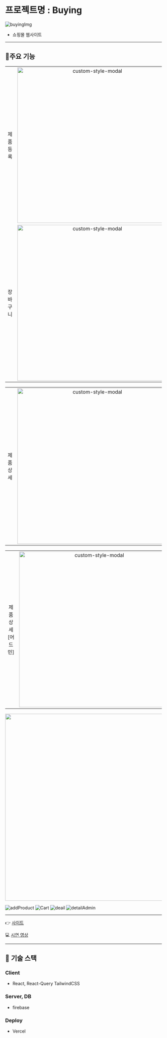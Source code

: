 # 프로젝트명 : Buying


![buyingImg](https://github.com/CircleSeok/Buying/assets/107212281/ed3d382e-e76d-4acf-bd78-45de72a80fff)



- 쇼핑몰 웹사이트
---

## 🌱주요 기능

<table>
 <tr>
    <td align="center" width="100" height="500">
      제품 등록
    </td>
    <td align="center">
      <img width="500" height="500" src="https://github.com/CircleSeok/Buying/assets/107212281/f9ea6a59-c9ec-4c51-990b-af22b2dcfa23" alt="custom-style-modal">
    </td>
  </tr>
  <tr>
    <td align="center" width="100" height="500">
      장바구니
    </td>
    <td align="center">
      <img width="500" height="500" src="https://github.com/CircleSeok/Buying/assets/107212281/f9ea6a59-c9ec-4c51-990b-af22b2dcfa23" alt="custom-style-modal">
    </td>
    </tr>
</table>

 <table>
 <tr>
    <td align="center" width="100" height="500">
      제품 상세
    </td>
    <td align="center">
      <img width="500" height="500" src="https://github.com/CircleSeok/Buying/assets/107212281/30fbdbcd-840e-46de-9f7e-babf990aba12" alt="custom-style-modal">
    </td>
  </tr>
</table>

<table>
  <tr>
    <td align="center" width="100" height="500">
      제품 상세 [어드민]
    </td>
    <td align="center">
      <img width="500" height="500" src="https://github.com/CircleSeok/Buying/assets/107212281/d4e3d4f5-5aba-4bbb-86a3-887eea371873" alt="custom-style-modal">
    </td>  
  </tr>
</table>



<img src="https://github.com/CircleSeok/Buying/assets/107212281/f9ea6a59-c9ec-4c51-990b-af22b2dcfa23" width="600" height="600"/>

![addProduct](https://github.com/CircleSeok/Buying/assets/107212281/f9ea6a59-c9ec-4c51-990b-af22b2dcfa23)
![Cart](https://github.com/CircleSeok/Buying/assets/107212281/62ddbdf4-3664-4572-ae33-dc2aef18fae3)
![deail](https://github.com/CircleSeok/Buying/assets/107212281/30fbdbcd-840e-46de-9f7e-babf990aba12)
![detailAdmin](https://github.com/CircleSeok/Buying/assets/107212281/d4e3d4f5-5aba-4bbb-86a3-887eea371873)


---

👉 [사이트]()

💻 [시연 영상](https://youtu.be/DowqId72K-I)

---

## 🔧 기술 스택

### Client  

- React, React-Query TailwindCSS

### Server, DB

- firebase

### Deploy

- Vercel
